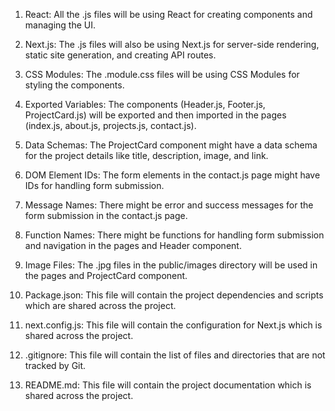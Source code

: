 1. React: All the .js files will be using React for creating components and managing the UI. 

2. Next.js: The .js files will also be using Next.js for server-side rendering, static site generation, and creating API routes.

3. CSS Modules: The .module.css files will be using CSS Modules for styling the components. 

4. Exported Variables: The components (Header.js, Footer.js, ProjectCard.js) will be exported and then imported in the pages (index.js, about.js, projects.js, contact.js).

5. Data Schemas: The ProjectCard component might have a data schema for the project details like title, description, image, and link.

6. DOM Element IDs: The form elements in the contact.js page might have IDs for handling form submission.

7. Message Names: There might be error and success messages for the form submission in the contact.js page.

8. Function Names: There might be functions for handling form submission and navigation in the pages and Header component.

9. Image Files: The .jpg files in the public/images directory will be used in the pages and ProjectCard component.

10. Package.json: This file will contain the project dependencies and scripts which are shared across the project.

11. next.config.js: This file will contain the configuration for Next.js which is shared across the project.

12. .gitignore: This file will contain the list of files and directories that are not tracked by Git.

13. README.md: This file will contain the project documentation which is shared across the project.